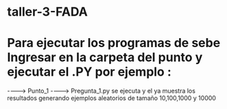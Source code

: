 # taller-3-FADA

# Para ejecutar los programas de sebe Ingresar en la carpeta del punto y ejecutar el .PY por ejemplo :

----> Punto_1 ----> Pregunta_1.py se ejecuta y el ya muestra los resultados generando ejemplos aleatorios de tamaño 10,100,1000 y 10000
